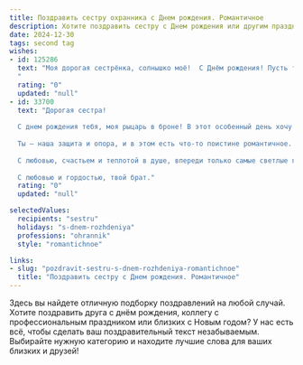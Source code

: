 ```yaml
---
title: Поздравить сестру охранника c Днем рождения. Романтичное
description: Хотите поздравить сестру c Днем рождения или другим праздником? Наш ИИ создаст незабываемое поздравление, а вы обязательно выделитесь среди других.  
date: 2024-12-30
tags: second tag
wishes:
- id: 125286
  text: "Моя дорогая сестрёнка, солнышко моё!  С Днём рождения! Пусть твой путь, такой же надёжный и крепкий, как твоя служба охранника, будет освещён любовью, счастьем и теплом.  Ты – моя хранительница, мой ангел-хранитель, и я бесконечно благодарна судьбе за то, что ты есть у меня. Желаю тебе океана нежности, моря радости, и чтобы каждый день твоей жизни был наполнен яркими, незабываемыми моментами.  Будь счастлива, моя любимая!
  "
  rating: "0"
  updated: "null"
- id: 33700
  text: "Дорогая сестра!
  
  С днем рождения тебя, моя рыцарь в броне! В этот особенный день хочу пожелать тебе неиссякаемой силы и мужества в твоем благородном деле охранника. Пусть каждый день приносит радость и гордость за выбранный путь.
  
  Ты — наша защита и опора, и в этом есть что-то поистине романтичное. Пусть твоя жизнь будет наполнена яркими моментами, как свет от звезд, которые ты охраняешь ночью. Желаю, чтобы рядом с тобой всегда были верные друзья и любящие сердца, готовые поддержать и вдохновить.
  
  С любовью, счастьем и теплотой в душе, впереди только самые светлые горизонты. Будь всегда такой же смелой, как ты есть, и никогда не забывай, что ты — не только охранник, но и невероятная женщина с большим сердцем.
  
  С любовью и гордостью, твой брат."
  rating: "0"
  updated: "null"

selectedValues:
  recipients: "sestru"
  holidays: "s-dnem-rozhdeniya"
  professions: "ohrannik"
  style: "romantichnoe"

links:
- slug: "pozdravit-sestru-s-dnem-rozhdeniya-romantichnoe"
  title: "Поздравить сестру c Днем рождения. Романтичное"
---
```


Здесь вы найдете отличную подборку поздравлений на любой случай.
Хотите поздравить друга с днём рождения, коллегу с профессиональным праздником или близких с Новым годом? У нас есть всё, чтобы сделать ваш поздравительный текст незабываемым. Выбирайте нужную категорию и находите лучшие слова для ваших близких и друзей!

